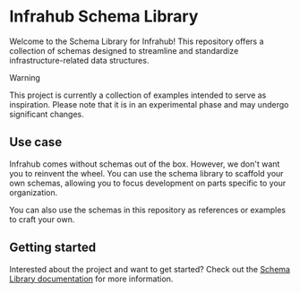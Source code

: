 # Infrahub Schema Library

Welcome to the Schema Library for Infrahub! This repository offers a collection of schemas designed to streamline and standardize infrastructure-related data structures.

> [!WARNING]
> This project is currently a collection of examples intended to serve as inspiration. Please note that it is in an experimental phase and may undergo significant changes.

## Use case

Infrahub comes without schemas out of the box. However, we don't want you to reinvent the wheel. You can use the schema library to scaffold your own schemas, allowing you to focus development on parts specific to your organization.

You can also use the schemas in this repository as references or examples to craft your own.

## Getting started

Interested about the project and want to get started? Check out the [Schema Library documentation](https://docs.infrahub.app/schema-library) for more information.
